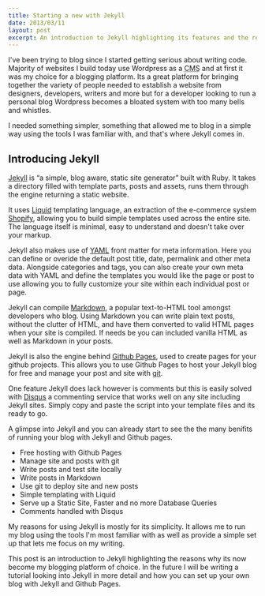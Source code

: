 ```yaml
---
title: Starting a new with Jekyll
date: 2013/03/11
layout: post
excerpt: An introduction to Jekyll highlighting its features and the reasons why I've changed my blog.
---
```



I've been trying to blog since I started getting serious about writing code. Majority of websites I build today use Wordpress as a <abbr title="Content Management System">CMS</abbr> and at first it was my choice for a blogging platform. Its a great platform for bringing together the variety of people needed to establish a website from designers, developers, writers and more but for a developer looking to run a personal blog Wordpress becomes a bloated system with too many bells and whistles.

I needed something simpler, something that allowed me to blog in a simple way using the tools I was familiar with, and that's where Jekyll comes in.


## Introducing Jekyll

[Jekyll](https://github.com/mojombo/jekyll) is <q>a simple, blog aware, static site generator</q> built with Ruby. It takes a directory filled with template parts, posts and assets, runs them through the engine returning a static website.

It uses [Liquid](http://liquidmarkup.org/) templating language, an extraction of the e-commerce system [Shopify](http://shopify.com), allowing you to build simple templates used across the entire site. The language itself is minimal, easy to understand and doesn't take over your markup.

Jekyll also makes use of [YAML](https://github.com/mojombo/jekyll/wiki/YAML-Front-Matter) front matter for meta information. Here you can define or overide the default post title, date, permalink and other meta data. Alongside categories and tags, you can also create your own meta data with YAML and define the templates you would like the page or post to use allowing you to fully customize your site within each individual post or page.

Jekyll can compile [Markdown](http://daringfireball.net/projects/markdown/), a popular text-to-HTML tool amongst developers who blog. Using Markdown you can write plain text posts, without the clutter of HTML, and have them converted to valid HTML pages when your site is compiled. If needs be you can included vanilla HTML as well as Markdown in your posts.

Jekyll is also the engine behind [Github Pages](http://pages.github.com/), used to create pages for your github projects. This allows you to use Github Pages to host your Jekyll blog for free and manage your post and site with [git](http://www.git-scm.com).

One feature Jekyll does lack however is comments but this is easily solved with [Disqus](http://www.disqus.com) a commenting service that works well on any site including Jekyll sites. Simply copy and paste the script into your template files and its ready to go.

A glimpse into Jekyll and you can already start to see the the many benifits of running your blog with Jekyll and Github pages.

* Free hosting with Github Pages
* Manage site and posts with git
* Write posts and test site locally
* Write posts in Markdown
* Use git to deploy site and new posts
* Simple templating with Liquid
* Serve up a Static Site, Faster and no more Database Queries
* Comments handled with Disqus

My reasons for using Jekyll is mostly for its simplicity. It allows me to run my blog using the tools I'm most familiar with as well as provide a simple set up that lets me focus on my writing.

This post is an introduction to Jekyll highlighting the reasons why its now become my blogging platform of choice. In the future I will be writing a tutorial looking into Jekyll in more detail and how you can set up your own blog with Jekyll and Github Pages.